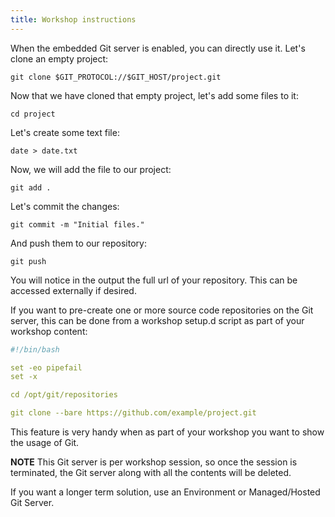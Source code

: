 ```yaml
---
title: Workshop instructions
---
```


When the embedded Git server is enabled, you can directly use it. Let's clone
an empty project:

```execute
git clone $GIT_PROTOCOL://$GIT_HOST/project.git
```

Now that we have cloned that empty project, let's add some files to it:

```execute
cd project
```

Let's create some text file:

```execute
date > date.txt
```

Now, we will add the file to our project:

```execute
git add .
```

Let's commit the changes:

```execute
git commit -m "Initial files."
```

And push them to our repository:

```execute
git push
```

You will notice in the output the full url of your repository. This can be accessed
externally if desired.

If you want to pre-create one or more source code repositories on the Git server, 
this can be done from a workshop setup.d script as part of your workshop content:

```yaml
#!/bin/bash

set -eo pipefail
set -x

cd /opt/git/repositories

git clone --bare https://github.com/example/project.git
```

This feature is very handy when as part of your workshop you want to show the usage of Git.

**NOTE** This Git server is per workshop session, so once the session is terminated, the Git
server along with all the contents will be deleted.

If you want a longer term solution, use an Environment or Managed/Hosted Git Server.